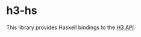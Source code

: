# h3-hs

This library provides Haskell bindings to the [H3 API](https://h3geo.org/docs/api/indexing). 


